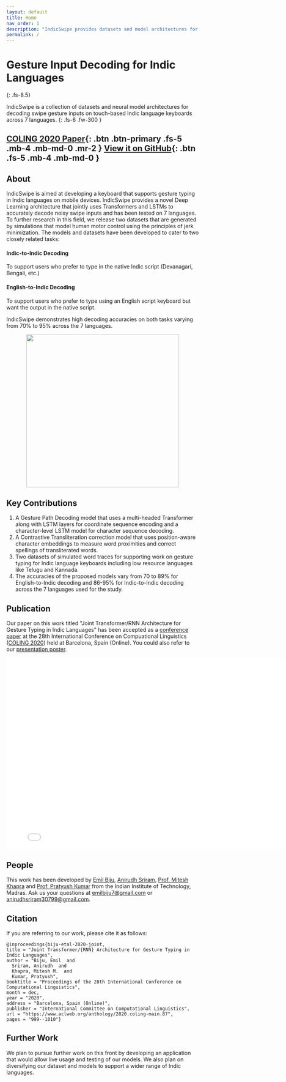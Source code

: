 ```yaml
---
layout: default
title: Home
nav_order: 1
description: "IndicSwipe provides datasets and model architectures for decoding gesture inputs for swipe typing on touch keyboards for over 7 Indic languages."
permalink: /
---
```


# Gesture Input Decoding for Indic Languages
{: .fs-8.5}

IndicSwipe is a collection of datasets and neural model architectures for decoding swipe gesture inputs on touch-based Indic language keyboards across 7 languages.
{: .fs-6 .fw-300 }

[COLING 2020 Paper](https://www.aclweb.org/anthology/2020.coling-main.87/){: .btn .btn-primary .fs-5 .mb-4 .mb-md-0 .mr-2 } [View it on GitHub](https://github.com/iitmnlp/indic-swipe){: .btn .fs-5 .mb-4 .mb-md-0 }
---

## About

IndicSwipe is aimed at developing a keyboard that supports gesture typing in Indic languages on mobile devices. IndicSwipe provides a novel Deep Learning architecture that jointly uses Transformers and LSTMs to accurately decode noisy swipe inputs and has been tested on 7 languages. To further research in this field, we release two datasets that are generated by simulations that model human motor control using the principles of jerk minimization. The models and datasets have been developed to cater to two closely related tasks:

#### Indic-to-Indic Decoding
To support users who prefer to type in the native Indic script (Devanagari, Bengali, etc.)

#### English-to-Indic Decoding
To support users who prefer to type using an English script keyboard but want the output in the native script.

IndicSwipe demonstrates high decoding accuracies on both tasks varying from 70% to 95% across the 7 languages.

<p align="center">
   <img src="assets/images/gesture_sample.jpg" width=400 height=400>
</p>

## Key Contributions

1. A Gesture Path Decoding model that uses a multi-headed Transformer along with LSTM layers for coordinate sequence encoding and a character-level LSTM model for character sequence decoding.
2. A Contrastive Transliteration correction model that uses position-aware character embeddings to measure word proximities and correct spellings of transliterated words.
3. Two datasets of simulated word traces for supporting work on gesture typing for Indic language keyboards including low resource languages like Telugu and Kannada.
4. The accuracies of the proposed models vary from 70 to 89% for English-to-Indic decoding and 86-95% for Indic-to-Indic decoding across the 7 languages used for the study.

## Publication
Our paper on this work titled "Joint Transformer/RNN Architecture for Gesture Typing in Indic Languages" has been accepted as a [conference paper](https://www.aclweb.org/anthology/2020.coling-main.87.pdf) at the 28th International Conference on Compuational Linguistics ([COLING 2020](https://coling2020.org)) held at Barcelona, Spain (Online). You could also refer to our [presentation poster](https://emilbiju.github.io/indic-swipe/assets/IndicSwipe-Poster.pdf).

<p align="center">
   <embed src="assets/IndicSwipe-Poster.pdf" type="application/pdf" width=800 height=500 />
</p>

## People

This work has been developed by [Emil Biju](https://github.com/emilbiju), [Anirudh Sriram](https://github.com/anirudhs123), [Prof. Mitesh Khapra](https://www.cse.iitm.ac.in/~miteshk/) and [Prof. Pratyush Kumar](https://www.cse.iitm.ac.in/~pratyush/) from the Indian Institute of Technology, Madras. Ask us your questions at [emilbiju7@gmail.com](mailto:emilbiju7@gmail.com) or [anirudhsriram30799@gmail.com](mailto:anirudhsriram30799@gmail.com).

## Citation
If you are referring to our work, please cite it as follows:

    @inproceedings{biju-etal-2020-joint,
    title = "Joint Transformer/{RNN} Architecture for Gesture Typing in Indic Languages",
    author = "Biju, Emil  and
      Sriram, Anirudh  and
      Khapra, Mitesh M.  and
      Kumar, Pratyush",
    booktitle = "Proceedings of the 28th International Conference on Computational Linguistics",
    month = dec,
    year = "2020",
    address = "Barcelona, Spain (Online)",
    publisher = "International Committee on Computational Linguistics",
    url = "https://www.aclweb.org/anthology/2020.coling-main.87",
    pages = "999--1010"}

## Further Work
We plan to pursue further work on this front by developing an application that would allow live usage and testing of our models. We also plan on diversifying our dataset and models to support a wider range of Indic languages.
